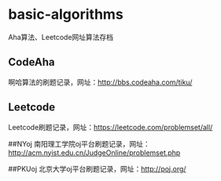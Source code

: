 # basic-algorithms
Aha算法、Leetcode网址算法存档

## CodeAha
啊哈算法的刷题记录，网址：http://bbs.codeaha.com/tiku/

## Leetcode
Leetcode刷题记录，网址：https://leetcode.com/problemset/all/

##NYoj
南阳理工学院oj平台刷题记录，网址：http://acm.nyist.edu.cn/JudgeOnline/problemset.php

##PKUoj
北京大学oj平台刷题记录，网址：http://poj.org/
